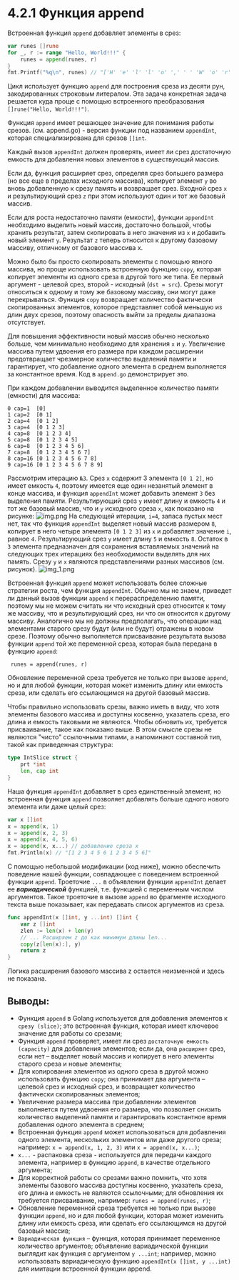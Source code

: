 # 4.2.1 Функция append

Встроенная функция `append` добавляет элементы в срез:

``` go 
var runes []rune
for _, r := range "Hello, World!!!" {
    runes = append(runes, r)
}
fmt.Printf("%q\n", runes) // "['H' 'e' 'l' 'l' 'o' ',' ' ' 'W' 'o' 'r' 'l' 'd' '!' '!' '!']"
```

Цикл использует функцию `append` для построения среза из десяти рун, закодированных строковым литералом. Эта задача
конкретная задача решается куда проще с помощью встроенного преобразования `[]rune("Hello, World!!!")`.

Функция `append` имеет решающее значение для понимания работы срезов. (см. append.go) - версия функции под названием
`appendInt`, которая специализирована для срезов `[]int`.

Каждый вызов `appendInt` должен проверять, имеет ли срез достаточную емкость для добавления новых элементов в
существующий массив.

Если да, функция расширяет срез, определяя срез большего размера (но все еще в пределах исходного массива),
копирует элемент `y` во вновь добавленную к срезу память и возвращает срез. Входной срез `x` и результирующий срез `z`
при этом используют один и тот же базовый массив.

Если для роста недостаточно памяти (емкости), функции `appendInt` необходимо выделить новый массив, достаточно большой,
чтобы хранить результат, затем скопировать в него значения из `x` и добавить новый элемент `y`. Результат `z` теперь
относится к другому базовому массиву, отличному от базового массива x.

Можно было бы просто скопировать элементы с помощью явного массива, но проще использовать встроенную функцию `copy`,
которая копирует элементы из одного среза в другой того же типа. Ее первый аргумент - целевой срез, второй - исходный
(`dst = src`). Срезы могут относиться к одному и тому же базовому массиву, они могут даже перекрываться.
Функция `copy` возвращает количество фактически скопированных элементов, которое представляет собой меньшую из длин двух
срезов, поэтому опасность выйти за пределы диапазона отсутствует.

Для повышения эффективности новый массив обычно несколько больше, чем минимально необходимо для хранения `x` и `y`.
Увеличение массива путем удвоения его размера при каждом расширении предотвращает чрезмерное количество выделений памяти
и гарантирует, что добавление одного элемента в среднем выполняется за константное время. Код в `append.go`
демонстрирует это.

При каждом добавлении выводится выделенное количество памяти (емкости) для массива:

``` 
0 cap=1  [0]
1 cap=2  [0 1]
2 cap=4  [0 1 2]
3 cap=4  [0 1 2 3]
4 cap=8  [0 1 2 3 4]
5 cap=8  [0 1 2 3 4 5]
6 cap=8  [0 1 2 3 4 5 6]
7 cap=8  [0 1 2 3 4 5 6 7]
8 cap=16 [0 1 2 3 4 5 6 7 8]
9 cap=16 [0 1 2 3 4 5 6 7 8 9]
```

Рассмотрим итерацию `№3`. Срез `x` содержит 3 элемента `[0 1 2]`, но имеет емкость `4`, поэтому имеется еще один
незанятый элемент в конце массива, и функция `appendInt` может добавить элемент `3` без выделения памяти. Результирующий
срез `у` имеет длину и емкость `4` и тот же базовый массив, что и `у` исходного среза `x`, как показано на рисунке:
![img.png](img.png)
На следующей итерации, `i=4`, запаса пустых мест нет, так что функция `appendInt` выделяет новый массив размером `8`,
копирует в него четыре элемента `[0 1 2 3]` из `x` и добавляет значение `i`, равное `4`. Результирующий срез `у` имеет
длину `5` и емкость `8`. Остаток в `3` элемента предназначен для сохранения вставляемых значений на следующих трех
итерациях без необходимости выделять для них память. Срезу `у` и `x` являются представлениями разных массивов (см.
рисунок).
![img_1.png](img_1.png)

Встроенная функция `append` может использовать более сложные стратегии роста, чем функция `appendInt`. Обычно мы не
знаем, приведет ли данный вызов функции `append` к перераспределению памяти, поэтому мы не можем считать ни что исходный
срез относится к тому же массиву, что и результирующий срез, ни что он относится к другому массиву. Аналогично мы не
должны предполагать, что операции над элементами старого срезу будут (или не будут) отражены в новом срезе. Поэтому
обычно выполняется присваивание результата вызова функции `append`  той же переменной среза, которая была передана в
функцию `append`:

``` runes = append(runes, r)```

Обновление переменной среза требуется не только при вызове `append`, но и для любой функции, которая может изменить
длину или емкость среза, или сделать его ссылающимся на другой базовый массив.

Чтобы правильно использовать срезы, важно иметь в виду, что хотя элементы базового массива и доступны косвенно,
указатель среза, его длина и емкость таковыми не являются. Чтобы обновить их, требуется присваивание, такое как
показано выше. В этом смысле срезы не являются "чисто" ссылочными типами, а напоминают составной тип, такой как
приведенная структура:

``` go
type IntSlice struct {
    prt *int
    len, cap int
}
```

Наша функция `appendInt` добавляет в срез единственный элемент, но встроенная функция `append` позволяет добавлять
больше
одного нового элемента или даже целый срез:

``` go
var x []int
x = append(x, 1)
x = append(x, 2, 3)
x = append(x, 4, 5, 6)
x = append(x, x...) // добавление среза x
fmt.Println(x) // "[1 2 3 4 5 6 1 2 3 4 5 6]"
```

С помощью небольшой модификации (код ниже), можно обеспечить поведение нашей функции, совпадающее с поведением
встроенной функции `append`. Троеточие `...` в объявлении функции `appendInt` делает ее **_вариадической_** функцией,
т.е. функцией с переменным числом аргументов. Такое троеточие в вызове `append` во фрагменте исходного текста выше
показывает, как передавать список аргументов из среза.

``` go
func appendInt(x []int, y ...int) []int {
	var z []int
	zlen := len(x) + len(y)
	// ... Расширяем z до как минимум длины len...
	copy(z[len(x):], y)
	return z
}
```

Логика расширения базового массива z остается неизменной и здесь не показана.

## Выводы:

* Функция `append` в Golang используется для добавления элементов к `срезу (slice)`; это встроенная функция, которая
  имеет ключевое значение для работы со срезами;
* Функция `append` проверяет, имеет ли срез `достаточную емкость (capacity)` для добавления элементов; если да,
  она `расширяет` срез,
  если нет – выделяет новый массив и копирует в него элементы старого среза и новые элементы;
* Для копирования элементов из одного среза в другой можно использовать функцию `copy`; она принимает два аргумента –
  целевой срез и исходный срез, и возвращает количество фактически скопированных элементов;
* Увеличение размера массива при добавлении элементов выполняется путем удвоения его размера, что позволяет снизить
  количество выделений памяти и гарантировать константное время добавления одного элемента в среднем;
* Встроенная функция `append` может использоваться для добавления одного элемента, нескольких элементов или даже другого
  среза; например: `x = append(x, 1, 2, 3)` или `x = append(x, x...)`;
* `x...` - распаковка среза - используется для передачи каждого элемента, например в функцию `append`, в качестве
  отдельного аргумента;
* Для корректной работы со срезами важно помнить, что хотя элементы базового массива доступны косвенно, указатель среза,
  его длина и емкость не являются ссылочными; для обновления их требуется присваивание, например: `runes = append(runes,
  r)`;
* Обновление переменной среза требуется не только при вызове функции `append`, но и для любой функции, которая может
  изменить длину или емкость среза, или сделать его ссылающимся на другой базовый массив;
* `Вариадическая функция` – функция, которая принимает переменное количество аргументов; объявление вариадической
  функции выглядит как функция с аргументом `y ...int`; например, можно использовать вариадическую
  функцию `appendInt(x []int, y ...int)` для имитации встроенной функции append.

